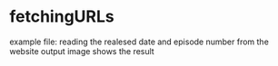 # fetchingURLs

example file: reading the realesed date and episode number from the website
output image shows the result